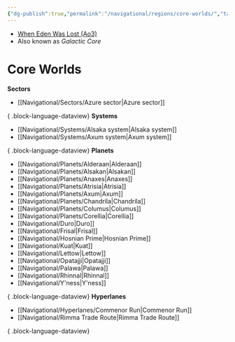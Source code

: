 ```yaml
---
{"dg-publish":true,"permalink":"/navigational/regions/core-worlds/","tags":["region","map","rimma","perlemian","commenor","unfinished"]}
---
```


- [When Eden Was Lost (Ao3)](https://archiveofourown.org/works/19334440/chapters/45992584)
- Also known as *Galactic Core*
# Core Worlds


**Sectors**
- [[Navigational/Sectors/Azure sector\|Azure sector]]

{ .block-language-dataview}
**Systems**
- [[Navigational/Systems/Alsaka system\|Alsaka system]]
- [[Navigational/Systems/Axum system\|Axum system]]

{ .block-language-dataview}
**Planets**
- [[Navigational/Planets/Alderaan\|Alderaan]]
- [[Navigational/Planets/Alsakan\|Alsakan]]
- [[Navigational/Planets/Anaxes\|Anaxes]]
- [[Navigational/Planets/Atrisia\|Atrisia]]
- [[Navigational/Planets/Axum\|Axum]]
- [[Navigational/Planets/Chandrila\|Chandrila]]
- [[Navigational/Planets/Columus\|Columus]]
- [[Navigational/Planets/Corellia\|Corellia]]
- [[Navigational/Duro\|Duro]]
- [[Navigational/Frisal\|Frisal]]
- [[Navigational/Hosnian Prime\|Hosnian Prime]]
- [[Navigational/Kuat\|Kuat]]
- [[Navigational/Lettow\|Lettow]]
- [[Navigational/Opatajji\|Opatajji]]
- [[Navigational/Palawa\|Palawa]]
- [[Navigational/Rhinnal\|Rhinnal]]
- [[Navigational/Y'ness\|Y'ness]]

{ .block-language-dataview}
**Hyperlanes**
- [[Navigational/Hyperlanes/Commenor Run\|Commenor Run]]
- [[Navigational/Rimma Trade Route\|Rimma Trade Route]]

{ .block-language-dataview}